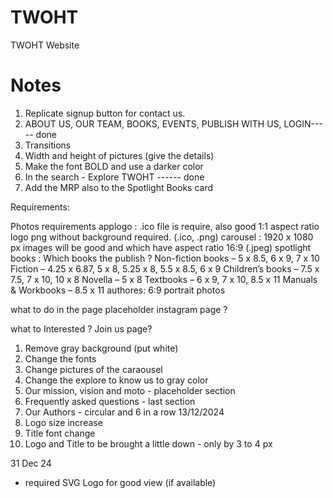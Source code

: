 # TWOHT
TWOHT Website
# Notes
1. Replicate signup button for contact us.
2. ABOUT US, OUR TEAM, BOOKS, EVENTS, PUBLISH WITH US, LOGIN----- done
3. Transitions 
4. Width and height of pictures (give the details)
5. Make the font BOLD and use a darker color
6. In the search - Explore TWOHT ------ done
7. Add the MRP also to the Spotlight Books card



Requirements:

Photos requirements
applogo : .ico file is require, also good 1:1 aspect ratio logo png without background required. (.ico, .png)
carousel : 1920 x 1080 px images will be good and which have aspect ratio 16:9 (.jpeg)
spotlight books : Which books the publish ?
    Non-fiction books –  5 x 8.5, 6 x 9, 7 x 10
    Fiction –  4.25 x 6.87, 5 x 8, 5.25 x 8, 5.5 x 8.5, 6 x 9
    Children’s books –  7.5 x 7.5, 7 x 10, 10 x 8
    Novella –  5 x 8
    Textbooks –  6 x 9, 7 x 10, 8.5 x 11
    Manuals & Workbooks – 8.5 x 11
authores: 6:9 portrait photos

what to do in the page placeholder instagram page ?

what to Interested ? Join us page?

1. Remove gray background (put white)
2. Change the fonts
3. Change pictures of the caraousel
4. Change the explore to know us to gray color
5. Our mission, vision and moto - placeholder section
6. Frequently asked questions - last section
7. Our Authors - circular and 6 in a row
13/12/2024
8. Logo size increase 
9. Title font change
10. Logo and Title to be brought a little down - only by 3 to 4 px

31 Dec 24
- required SVG Logo for good view (if available)